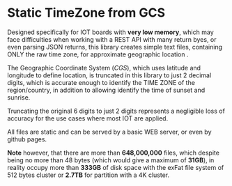 # Static TimeZone from GCS

Designed specifically for IOT boards with **very low memory**, which may face difficulties when working with a REST API with many return byes, or even parsing JSON returns, this library creates simple text files, containing ONLY the raw time zone, for approximate geographic location .

The Geographic Coordinate System (*CGS*), which uses latitude and longitude to define location, is truncated in this library to just 2 decimal digits, which is accurate enough to identify the TIME ZONE of the region/country, in addition to allowing identify the time of sunset and sunrise.

Truncating the original 6 digits to just 2 digits represents a negligible loss of accuracy for the use cases where most IOT are applied.

All files are static and can be served by a basic WEB server, or even by github pages.

**Note** however, that there are more than **648,000,000** files, which despite being no more than 48 bytes (which would give a maximum of **31GB**), in reality occupy more than **333GB** of disk space with the exFat file system of 512 bytes cluster or **2.7TB** for partition with a 4K cluster.